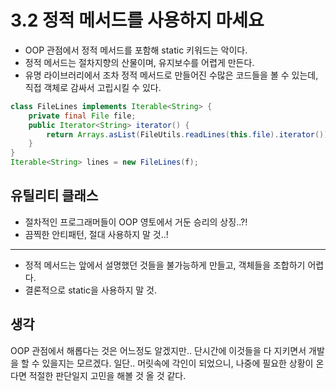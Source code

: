 # 3.2 정적 메서드를 사용하지 마세요
- OOP 관점에서 정적 메서드를 포함해 static 키워드는 악이다.
- 정적 메서드는 절차지향의 산물이며, 유지보수를 어렵게 만든다.
- 유명 라이브러리에서 조차 정적 메서드로 만들어진 수많은 코드들을 볼 수 있는데, 직접 객체로 감싸서 고립시킬 수 있다.
```java
class FileLines implements Iterable<String> {
    private final File file;
    public Iterator<String> iterator() {
        return Arrays.asList(FileUtils.readLines(this.file).iterator());
    } 
}
Iterable<String> lines = new FileLines(f);
```

## 유틸리티 클래스
- 절차적인 프로그래머들이 OOP 영토에서 거둔 승리의 상징..?!
- 끔찍한 안티패턴, 절대 사용하지 말 것..!

---
- 정적 메서드는 앞에서 설명했던 것들을 불가능하게 만들고, 객체들을 조합하기 어렵다.
- 결론적으로 static을 사용하지 말 것.

## 생각
OOP 관점에서 해롭다는 것은 어느정도 알겠지만.. 단시간에 이것들을 다 지키면서 개발을 할 수 있을지는 모르겠다. 일단.. 머릿속에 각인이 되었으니, 나중에 필요한 상황이 온다면 적절한 판단일지 고민을 해볼 것 올 것 같다.